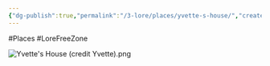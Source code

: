 ```yaml
---
{"dg-publish":true,"permalink":"/3-lore/places/yvette-s-house/","created":"2024-11-25T21:40:07.210-05:00"}
---
```


#Places #LoreFreeZone 
  
![Yvette's House (credit Yvette).png](/img/user/Images/Yvette's%20House%20(credit%20Yvette).png)
